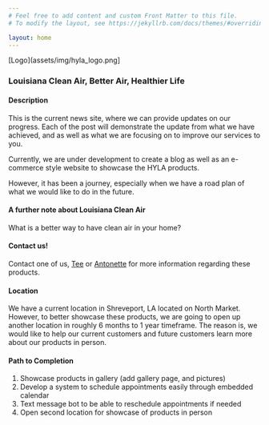 ```yaml
---
# Feel free to add content and custom Front Matter to this file.
# To modify the layout, see https://jekyllrb.com/docs/themes/#overriding-theme-defaults

layout: home
---
```


[Logo](assets/img/hyla_logo.png]

### Louisiana Clean Air, Better Air, Healthier Life

#### Description

This is the current news site, where we can provide updates on our progress. Each of the post will demonstrate the update from what we have achieved, and as well as what we are focusing on to improve our services to you.

Currently, we are under development to create a blog as well as an e-commerce style website to showcase the HYLA products.

However, it has been a journey, especially when we have a road plan of what we would like to do in the future.

#### A further note about Louisiana Clean Air
What is a better way to have clean air in your home?

#### Contact us!
Contact one of us, [Tee](thamarsai.caldwell@louisianaca.com) or [Antonette](antonette.caldwell@louisianaca.com) for more information regarding these products.


#### Location
We have a current location in Shreveport, LA located on North Market. However, to better showcase these products, we are going to open up another location in roughly 6 months to 1 year timeframe. The reason is, we would like to help our current customers and future customers learn more about our products in person.

#### Path to Completion
1. Showcase products in gallery (add gallery page, and pictures)
2. Develop a system to schedule appointments easily through embedded calendar
3. Text message bot to be able to reschedule appointments if needed
4. Open second location for showcase of products in person
